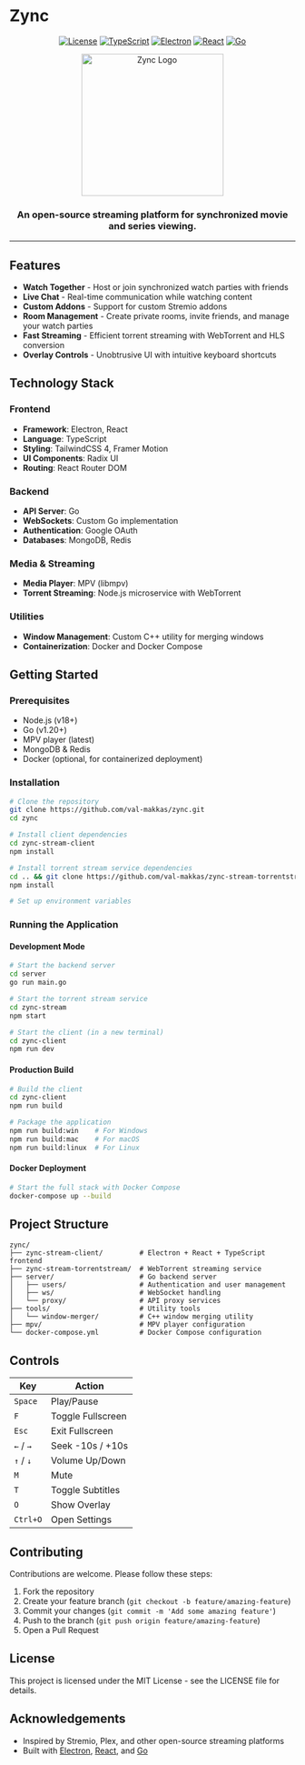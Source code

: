 # Zync

<div align="center">
  
  [![License](https://img.shields.io/badge/license-MIT-blue.svg)](LICENSE)
  [![TypeScript](https://img.shields.io/badge/TypeScript-5.0-blue.svg)](https://www.typescriptlang.org/)
  [![Electron](https://img.shields.io/badge/Electron-latest-brightgreen.svg)](https://www.electronjs.org/)
  [![React](https://img.shields.io/badge/React-19-61dafb.svg)](https://reactjs.org/)
  [![Go](https://img.shields.io/badge/Go-1.20+-00ADD8.svg)](https://go.dev/)

  <img src="zync-client/src/renderer/src/assets/logo_trans.png" alt="Zync Logo" width="250"/>

  <h3>An open-source streaming platform for synchronized movie and series viewing.</h3>
</div>

---

## Features

- **Watch Together** - Host or join synchronized watch parties with friends
- **Live Chat** - Real-time communication while watching content
- **Custom Addons** - Support for custom Stremio addons
- **Room Management** - Create private rooms, invite friends, and manage your watch parties
- **Fast Streaming** - Efficient torrent streaming with WebTorrent and HLS conversion
- **Overlay Controls** - Unobtrusive UI with intuitive keyboard shortcuts

## Technology Stack

### Frontend
- **Framework**: Electron, React
- **Language**: TypeScript
- **Styling**: TailwindCSS 4, Framer Motion
- **UI Components**: Radix UI
- **Routing**: React Router DOM

### Backend
- **API Server**: Go
- **WebSockets**: Custom Go implementation
- **Authentication**: Google OAuth
- **Databases**: MongoDB, Redis

### Media & Streaming
- **Media Player**: MPV (libmpv)
- **Torrent Streaming**: Node.js microservice with WebTorrent

### Utilities
- **Window Management**: Custom C++ utility for merging windows
- **Containerization**: Docker and Docker Compose

## Getting Started

### Prerequisites
- Node.js (v18+)
- Go (v1.20+)
- MPV player (latest)
- MongoDB & Redis
- Docker (optional, for containerized deployment)

### Installation

```bash
# Clone the repository
git clone https://github.com/val-makkas/zync.git
cd zync

# Install client dependencies
cd zync-stream-client
npm install

# Install torrent stream service dependencies
cd .. && git clone https://github.com/val-makkas/zync-stream-torrentstream.git && cd zync-stream-torrentstream
npm install

# Set up environment variables

```

### Running the Application

#### Development Mode
```bash
# Start the backend server
cd server
go run main.go

# Start the torrent stream service
cd zync-stream
npm start

# Start the client (in a new terminal)
cd zync-client
npm run dev
```

#### Production Build
```bash
# Build the client
cd zync-client
npm run build

# Package the application
npm run build:win    # For Windows
npm run build:mac    # For macOS
npm run build:linux  # For Linux
```

#### Docker Deployment
```bash
# Start the full stack with Docker Compose
docker-compose up --build
```

## Project Structure

```
zync/
├── zync-stream-client/         # Electron + React + TypeScript frontend
├── zync-stream-torrentstream/  # WebTorrent streaming service
├── server/                     # Go backend server
│   ├── users/                  # Authentication and user management
│   ├── ws/                     # WebSocket handling
│   └── proxy/                  # API proxy services
├── tools/                      # Utility tools
│   └── window-merger/          # C++ window merging utility
├── mpv/                        # MPV player configuration
└── docker-compose.yml          # Docker Compose configuration
```

## Controls

| Key           | Action                |
|---------------|------------------------|
| `Space`       | Play/Pause            |
| `F`           | Toggle Fullscreen     |
| `Esc`         | Exit Fullscreen       |
| `←` / `→`     | Seek -10s / +10s      |
| `↑` / `↓`     | Volume Up/Down        |
| `M`           | Mute                  |
| `T`           | Toggle Subtitles      |
| `O`           | Show Overlay          |
| `Ctrl+O`      | Open Settings         |

## Contributing

Contributions are welcome. Please follow these steps:

1. Fork the repository
2. Create your feature branch (`git checkout -b feature/amazing-feature`)
3. Commit your changes (`git commit -m 'Add some amazing feature'`)
4. Push to the branch (`git push origin feature/amazing-feature`)
5. Open a Pull Request

## License

This project is licensed under the MIT License - see the LICENSE file for details.

## Acknowledgements

- Inspired by Stremio, Plex, and other open-source streaming platforms
- Built with [Electron](https://www.electronjs.org/), [React](https://reactjs.org/), and [Go](https://go.dev/)